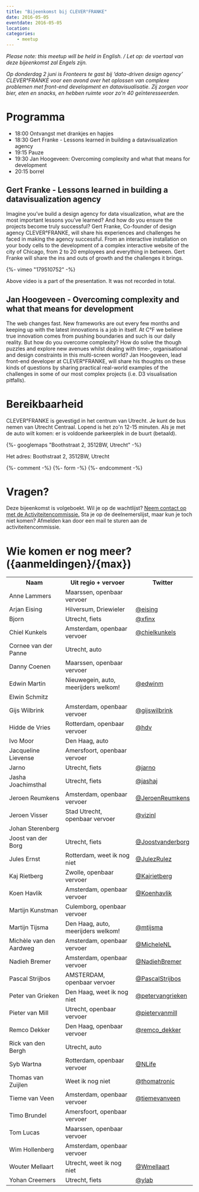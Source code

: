 ```yaml
---
title: "Bijeenkomst bij CLEVER°FRANKE"
date: 2016-05-05
eventdate: 2016-05-05
location:
categories:
    - meetup
---
```

_Please note: this meetup will be held in English. / Let op: de voertaal van deze bijeenkomst zal Engels zijn._

*Op donderdag 2 juni is Fronteers te gast  bij ‘data-driven design agency’ CLEVER°FRANKE  voor een avond over het oplossen van complexe problemen met front-end development en datavisualisatie. Zij zorgen voor bier, eten en snacks, en hebben ruimte voor zo'n 40 geïnteresseerden.*

# Programma

* 18:00 Ontvangst met drankjes en hapjes
* 18:30 Gert Franke - Lessons learned in building a datavisualization agency
* 19:15 Pauze
* 19:30 Jan Hoogeveen: Overcoming complexity and what that means for development
* 20:15 borrel

## Gert Franke - Lessons learned in building a datavisualization agency

Imagine you’ve build a design agency for data visualization, what are the most important lessons you’ve learned? And how do you ensure the projects become truly successful? Gert Franke, Co-founder of design agency CLEVER°FRANKE, will share his experiences and challenges he faced in making the agency successful. From an interactive installation on your body cells to the development of a complex interactive website of the city of Chicago, from 2 to 20 employees and everything in between. Gert Franke will share the ins and outs of growth and the challenges it brings.

{%- vimeo "179510752" -%}

Above video is a part of the presentation. It was not recorded in total.

## Jan Hoogeveen - Overcoming complexity and what that means for development

The web changes fast. New frameworks are out every few months and keeping up with the latest innovations is a job in itself. At C°F we believe true innovation comes from pushing boundaries and such is our daily reality. But how do you overcome complexity? How do solve the though puzzles and explore new avenues whilst dealing with time-, organisational and design constraints in this multi-screen world? Jan Hoogeveen, lead front-end developer at CLEVER°FRANKE, will share his thoughts on these kinds of questions by sharing practical real-world examples of the challenges in some of our most complex projects (i.e. D3 visualisation pitfalls).

# Bereikbaarheid

CLEVER°FRANKE is gevestigd in het centrum van Utrecht. Je kunt de bus nemen van Utrecht Centraal. Lopend is het zo'n 12-15 minuten. Als je met de auto wilt komen: er is voldoende parkeerplek in de buurt (betaald).

{%- googlemaps "Boothstraat 2, 3512BW, Utrecht" -%}

Het adres:  Boothstraat 2, 3512BW, Utrecht


{%- comment -%}
{%- form -%}
{%- endcomment -%}


# Vragen?

Deze bijeenkomst is volgeboekt. Wil je op de wachtlijst? [Neem contact op met de Activiteitencommissie.](/vereniging/commissies/activiteiten)
Sta je op  de deelnemerslijst, maar kun je toch niet komen? Afmelden kan door een mail te sturen aan de activiteitencommissie.

# Wie komen er nog meer? ({aanmeldingen}/{max})

<table>
<tr>
<th scope="col">Naam</th>
<th scope="col">Uit regio + vervoer</th>
<th scope="col">Twitter</th>
</tr>
<tr>
<td>Anne Lammers</td>
<td>Maarssen, openbaar vervoer</td>
<td></td>
</tr>
<tr>
<td>Arjan Eising</td>
<td>Hilversum, Driewieler</td>
<td><a href="https://twitter.com/eising" rel="nofollow">@eising</a></td>
</tr>
<tr>
<td>Bjorn</td>
<td>Utrecht, fiets</td>
<td><a href="https://twitter.com/xfinx" rel="nofollow">@xfinx</a></td>
</tr>
<tr>
<td>Chiel Kunkels</td>
<td>Amsterdam, openbaar vervoer</td>
<td><a href="https://twitter.com/chielkunkels" rel="nofollow">@chielkunkels</a></td>
</tr>
<tr>
<td>Cornee van der Panne</td>
<td>Utrecht, auto</td>
<td></td>
</tr>
<tr>
<td>Danny Coenen</td>
<td>Maarssen, openbaar vervoer</td>
<td></td>
</tr>
<tr>
<td>Edwin Martin</td>
<td>Nieuwegein, auto, meerijders welkom!</td>
<td><a href="https://twitter.com/edwinm" rel="nofollow">@edwinm</a></td>
</tr>
<tr>
<td>Elwin Schmitz</td>
<td></td>
<td></td>
</tr>
<tr>
<td>Gijs Wilbrink</td>
<td>Amsterdam, openbaar vervoer</td>
<td><a href="https://twitter.com/gijswilbrink" rel="nofollow">@gijswilbrink</a></td>
</tr>
<tr>
<td>Hidde de Vries</td>
<td>Rotterdam, openbaar vervoer</td>
<td><a href="https://twitter.com/hdv" rel="nofollow">@hdv</a></td>
</tr>
<tr>
<td>Ivo Moor</td>
<td>Den Haag, auto</td>
<td></td>
</tr>
<tr>
<td>Jacqueline Lievense</td>
<td>Amersfoort, openbaar vervoer</td>
<td></td>
</tr>
<tr>
<td>Jarno</td>
<td>Utrecht, fiets</td>
<td><a href="https://twitter.com/jarno" rel="nofollow">@jarno</a></td>
</tr>
<tr>
<td>Jasha Joachimsthal</td>
<td>Utrecht, fiets</td>
<td><a href="https://twitter.com/jashaj" rel="nofollow">@jashaj</a></td>
</tr>
<tr>
<td>Jeroen Reumkens</td>
<td>Amsterdam, openbaar vervoer</td>
<td><a href="https://twitter.com/JeroenReumkens" rel="nofollow">@JeroenReumkens</a></td>
</tr>
<tr>
<td>Jeroen Visser</td>
<td>Stad Utrecht, openbaar vervoer</td>
<td><a href="https://twitter.com/vizinl" rel="nofollow">@vizinl</a></td>
</tr>
<tr>
<td>Johan Sterenberg</td>
<td></td>
<td></td>
</tr>
<tr>
<td>Joost van der Borg</td>
<td>Utrecht, fiets</td>
<td><a href="https://twitter.com/Joostvanderborg" rel="nofollow">@Joostvanderborg</a></td>
</tr>
<tr>
<td>Jules Ernst</td>
<td>Rotterdam, weet ik nog niet</td>
<td><a href="https://twitter.com/JulezRulez" rel="nofollow">@JulezRulez</a></td>
</tr>
<tr>
<td>Kaj Rietberg</td>
<td>Zwolle, openbaar vervoer</td>
<td><a href="https://twitter.com/Kajrietberg" rel="nofollow">@Kajrietberg</a></td>
</tr>
<tr>
<td>Koen Havlik</td>
<td>Amsterdam, openbaar vervoer</td>
<td><a href="https://twitter.com/Koenhavlik" rel="nofollow">@Koenhavlik</a></td>
</tr>
<tr>
<td>Martijn Kunstman </td>
<td>Culemborg, openbaar vervoer</td>
<td></td>
</tr>
<tr>
<td>Martijn Tijsma</td>
<td>Den Haag, auto, meerijders welkom!</td>
<td><a href="https://twitter.com/mtijsma" rel="nofollow">@mtijsma</a></td>
</tr>
<tr>
<td>Michèle van den Aardweg</td>
<td>Amsterdam, openbaar vervoer</td>
<td><a href="https://twitter.com/MicheleNL" rel="nofollow">@MicheleNL</a></td>
</tr>
<tr>
<td>Nadieh Bremer</td>
<td>Amsterdam, openbaar vervoer</td>
<td><a href="https://twitter.com/NadiehBremer" rel="nofollow">@NadiehBremer</a></td>
</tr>
<tr>
<td>Pascal Strijbos</td>
<td>AMSTERDAM, openbaar vervoer</td>
<td><a href="https://twitter.com/PascalStrijbos" rel="nofollow">@PascalStrijbos</a></td>
</tr>
<tr>
<td>Peter van Grieken</td>
<td>Den Haag, weet ik nog niet</td>
<td><a href="https://twitter.com/petervangrieken" rel="nofollow">@petervangrieken</a></td>
</tr>
<tr>
<td>Pieter van Mill</td>
<td>Utrecht, openbaar vervoer</td>
<td><a href="https://twitter.com/pietervanmill" rel="nofollow">@pietervanmill</a></td>
</tr>
<tr>
<td>Remco Dekker</td>
<td>Den Haag, openbaar vervoer</td>
<td><a href="https://twitter.com/remco_dekker" rel="nofollow">@remco_dekker</a></td>
</tr>
<tr>
<td>Rick van den Bergh</td>
<td>Utrecht, auto</td>
<td></td>
</tr>
<tr>
<td>Syb Wartna</td>
<td>Rotterdam, openbaar vervoer</td>
<td><a href="https://twitter.com/NLife" rel="nofollow">@NLife</a></td>
</tr>
<tr>
<td>Thomas van Zuijlen</td>
<td>Weet ik nog niet</td>
<td><a href="https://twitter.com/thomatronic" rel="nofollow">@thomatronic</a></td>
</tr>
<tr>
<td>Tieme van Veen</td>
<td>Amsterdam, openbaar vervoer</td>
<td><a href="https://twitter.com/tiemevanveen" rel="nofollow">@tiemevanveen</a></td>
</tr>
<tr>
<td>Timo Brundel</td>
<td>Amersfoort, openbaar vervoer</td>
<td></td>
</tr>
<tr>
<td>Tom Lucas</td>
<td>Maarssen, openbaar vervoer</td>
<td></td>
</tr>
<tr>
<td>Wim Hollenberg</td>
<td>Amsterdam, openbaar vervoer</td>
<td></td>
</tr>
<tr>
<td>Wouter Mellaart</td>
<td>Utrecht, weet ik nog niet</td>
<td><a href="https://twitter.com/Wmellaart" rel="nofollow">@Wmellaart</a></td>
</tr>
<tr>
<td>Yohan Creemers</td>
<td>Utrecht, fiets</td>
<td><a href="https://twitter.com/ylab" rel="nofollow">@ylab</a></td>
</tr>
</table>
